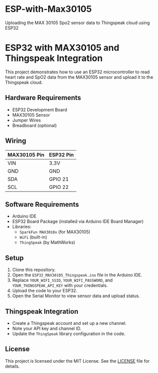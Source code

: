# ESP-with-Max30105
Uploading the MAX 30105 Spo2 sensor data to Thingspeak cloud using ESP32
# ESP32 with MAX30105 and Thingspeak Integration

This project demonstrates how to use an ESP32 microcontroller to read heart rate and SpO2 data from the MAX30105 sensor and upload it to the Thingspeak cloud.

## Hardware Requirements
- ESP32 Development Board
- MAX30105 Sensor
- Jumper Wires
- Breadboard (optional)

## Wiring
| MAX30105 Pin | ESP32 Pin |
|--------------|-----------|
| VIN          | 3.3V      |
| GND          | GND       |
| SDA          | GPIO 21   |
| SCL          | GPIO 22   |

## Software Requirements
- Arduino IDE
- ESP32 Board Package (installed via Arduino IDE Board Manager)
- Libraries:
  - `SparkFun MAX3010x` (for MAX30105)
  - `WiFi` (built-in)
  - `ThingSpeak` (by MathWorks)

## Setup
1. Clone this repository.
2. Open the `ESP32_MAX30105_Thingspeak.ino` file in the Arduino IDE.
3. Replace `YOUR_WIFI_SSID`, `YOUR_WIFI_PASSWORD`, and `YOUR_THINGSPEAK_API_KEY` with your credentials.
4. Upload the code to your ESP32.
5. Open the Serial Monitor to view sensor data and upload status.

## Thingspeak Integration
- Create a Thingspeak account and set up a new channel.
- Note your API key and channel ID.
- Update the `ThingSpeak` library configuration in the code.

## License
This project is licensed under the MIT License. See the [LICENSE](LICENSE) file for details.
